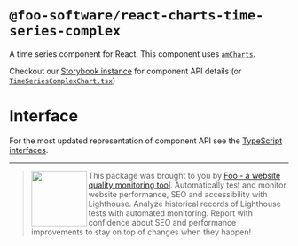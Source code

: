 # `@foo-software/react-charts-time-series-complex`

A time series component for React. This component uses [`amCharts`](https://www.amcharts.com).

Checkout our [Storybook instance](https://foo-software.github.io/foo-react-charts/) for component API details (or [`TimeSeriesComplexChart.tsx`](./src/TimeSeriesComplexChart.tsx))

# Interface

For the most updated representation of component API see the [TypeScript interfaces](./src/interfaces.ts).

<hr />

> <img src="https://lighthouse-check.s3.amazonaws.com/images/logo-simple-blue-light-512.png" width="100" height="100" align="left" /> This package was brought to you by [Foo - a website quality monitoring tool](https://www.foo.software). Automatically test and monitor website performance, SEO and accessibility with Lighthouse. Analyze historical records of Lighthouse tests with automated monitoring. Report with confidence about SEO and performance improvements to stay on top of changes when they happen!